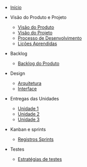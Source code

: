 - [Início](/)
- Visão do Produto e Projeto

    - [Visão do Produto](/visao-do-produto-e-projeto/visao-do-produto.md)
    - [Visão do Projeto](/visao-do-produto-e-projeto/visao-do-projeto.md)
    - [Processo de Desenvolvimento](/visao-do-produto-e-projeto/processo-de-desenvolvimento.md)
    - [Lições Aprendidas](/visao-do-produto-e-projeto/licoes-aprendidas.md)

- Backlog

    - [Backlog do Produto](/backlog/backlog.md)

- Design

    - [Arquitetura](/design/documento-de-arquitetura.md)
    - [Interface](/design/documento-de-interface.md)

- Entregas das Unidades

    - [Unidade 1](/entregas-unidades/unidade-1.md)
    - [Unidade 2](/entregas-unidades/unidade-2.md)
    - [Unidade 3](/entregas-unidades/unidade-3.md)
  
 - Kanban e sprints

    - [Registros Sprints](/kanban-sprints/kanban-sprints.md)
  
  - Testes
  
    - [Estratégias de testes](/testes/estrategia-de-testes.md)
   
